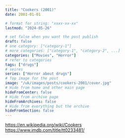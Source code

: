 ```yaml
---
title: "Cookers (2001)"
date: 2001-01-01

# format for string: "xxxx-xx-xx"
lastmod: "2024-05-26"

# set false when you want the post publish
draft: false
# one category: ["category-1"]
# more categories: ["category-1", "category-2", ...]
categories: ["Movies", "Horror"]
# refer to categories
tags: ["drugs"]
# seires
series: ["Horror about drugs"]
# Top image for the post
image: "/uk/images/posts/cookers-2001/cover.jpg"
# Hide from home and other main page
hideFromCenter: false
# Hide from archive page
hideFromArchives: false
# Hide from everything but the archive
hideFromSection: false
---
```

https://en.wikipedia.org/wiki/Cookers
https://www.imdb.com/title/tt0233481/
<!--more-->